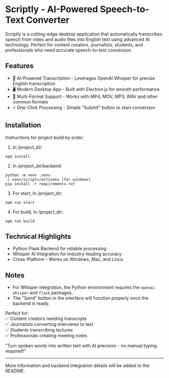 # Scriptly - AI-Powered Speech-to-Text Converter

Scriptly is a cutting-edge desktop application that automatically transcribes speech from video and audio files into English text using advanced AI technology. Perfect for content creators, journalists, students, and professionals who need accurate speech-to-text conversion.


## Features
- 🎤 AI-Powered Transcription - Leverages OpenAI Whisper for precise English transcription
- 🖥️ Modern Desktop App - Built with Electron.js for smooth performance
- 📁 Multi-Format Support - Works with MP4, MOV, MP3, WAV and other common formats
- ⚡ One-Click Processing - Simple "Submit" button to start conversion

## Installation
Instructions for project build by order:

1. In /project_dir:
```
npm install
```

2. In /project_dir/backend:
```
python -m venv .venv
./.venv/scripts/activate (for windows)
pip install -r requirements.txt
```

3. For start, In /project_dir:
```
npm run start
```

4. For build, In /project_dir:
```
npm run build
```

## Technical Highlights
- Python Flask Backend for reliable processing
- Whisper AI Integration for industry-leading accuracy
- Cross-Platform - Works on Windows, Mac, and Linux

## Notes
- For Whisper integration, the Python environment requires the `openai-whisper` and `flask` packages.
- The "Send" button in the interface will function properly once the backend is ready.

Perfect for:<br />
✅ Content creators needing transcripts<br />
✅ Journalists converting interviews to text<br />
✅ Students transcribing lectures<br />
✅ Professionals creating meeting notes <br />

"Turn spoken words into written text with AI precision - no manual typing required!"

---
More information and backend integration details will be added to the README.
